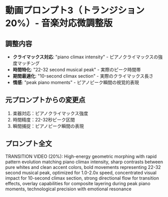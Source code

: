 # 動画プロンプト3（トランジション20%）- 音楽対応微調整版

## 調整内容
- **クライマックス対応**: "piano climax intensity" - ピアノクライマックスの強度マッチング
- **時間特化**: "22-32 second musical peak" - 実際のピーク時間帯
- **期間最適化**: "10-second climax section" - 実際のクライマックス長さ
- **情感**: "peak piano moments" - ピアノピーク瞬間の視覚的表現

## 元プロンプトからの変更点
1. 楽器対応：ピアノクライマックス強度
2. 時間精度：22-32秒ピーク区間
3. 瞬間捕捉：ピアノピーク瞬間の表現

## プロンプト全文
TRANSITION VIDEO (20%): High-energy geometric morphing with rapid pattern evolution matching piano climax intensity, sharp contrasts between pure whites and clean accent colors, bold movements representing 22-32 second musical peak, optimized for 1.0-2.0x speed, concentrated visual impact for 10-second climax section, strong directional flow for transition effects, overlay capabilities for composite layering during peak piano moments, technological precision with emotional resonance